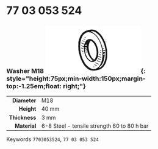 # 77 03 053 524

### Washer M18 ![](../assets/images/parts/washer.png){: style="height:75px;min-width:150px;margin-top:-1.25em;float: right;"}

|   |   |
|---:|---|
**Diameter** | M18
**Height** |40 mm
**Thickness** |3 mm
**Material** | 6-8 Steel - tensile strength 60 to 80 h bar

Keywords `7703053524`, `77 03 053 524`
